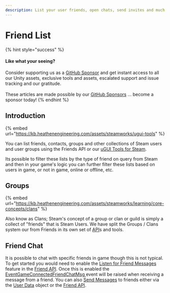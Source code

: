 ```yaml
---
description: List your user friends, open chats, send invites and much more!
---
```


# Friend List

{% hint style="success" %}
#### Like what your seeing?

Consider supporting us as a [GitHub Sponsor](../../../../company/concepts/become-a-sponsor.md) and get instant access to all our Unity assets, exclusive tools and assets, escalated support and issue tracking and our gratitude.\
\
These articles are made possible by our [GitHub Sponsors](https://github.com/sponsors/heathen-engineering) ... become a sponsor today!
{% endhint %}

## Introduction

{% embed url="https://kb.heathenengineering.com/assets/steamworks/ugui-tools" %}

You can list friends, contacts, groups and other collections of Steam users and user groups using the Friends API or our [uGUI Tools for Steam](../../ugui-tools/).

Its possible to filter these lists by the type of friend on query from Steam and then in your game's logic you can further filter these lists based on users in game, or not in game, online or offline, etc.

## Groups

{% embed url="https://kb.heathenengineering.com/assets/steamworks/learning/core-concepts/clans" %}

Also know as Clans; Steam's concept of a group or clan or guild is simply a collect of "friends" that is Steam Users. We have split the Groups / Clans system our from Friends in its own set of [API](../../api/clans.md)s and tools.

## Friend Chat

It is possible to chat with specific friends in game though this is not typical. To get started you would need to enable the [Listen for Friend Messages](../../api/friends.md#setlistenforfriendsmessages) feature in the [Friend API](../../api/friends.md). Once this is enabled the [EventGameConnectedFriendChatMsg ](../../api/friends.md#game-connected-friend-chat-msg)event will be raised when receiving a message from a friend. You can also [Send Messages](../../objects/user-data.md#sendmessage) to friends either via the [User Data](../../objects/user-data.md) object or the [Friend API](../../api/friends.md).
